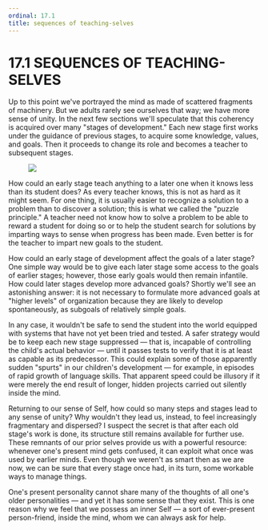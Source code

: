 ```yaml
---
ordinal: 17.1
title: sequences of teaching-selves
---
```


# 17.1 SEQUENCES OF TEACHING-SELVES

Up to this point we've portrayed the mind as made of scattered fragments of machinery. But we adults rarely see ourselves that way; we have more sense of unity. In the next few sections we'll speculate that this coherency is acquired over many "stages of development." Each new stage first works under the guidance of previous stages, to acquire some knowledge, values, and goals. Then it proceeds to change its role and becomes a teacher to subsequent stages.

<figure><img src="/images/ch17/17-2.png"></img></figure>
How could an early stage teach anything to a later one when it knows less than its student does? As every teacher knows, this is not as hard as it might seem. For one thing, it is usually easier to recognize a solution to a problem than to discover a solution; this is what we called the "puzzle principle." A teacher need not know how to solve a problem to be able to reward a student for doing so or to help the student search for solutions by imparting ways to sense when progress has been made. Even better is for the teacher to impart new goals to the student.

How could an early stage of development affect the goals of a later stage? One simple way would be to give each later stage some access to the goals of earlier stages; however, those early goals would then remain infantile. How could later stages develop more advanced goals? Shortly we'll see an astonishing answer: it is not necessary to formulate more advanced goals at "higher levels" of organization because they are likely to develop spontaneously, as subgoals of relatively simple goals.

In any case, it wouldn't be safe to send the student into the world equipped with systems that have not yet been tried and tested. A safer strategy would be to keep each new stage suppressed &mdash; that is, incapable of controlling the child's actual behavior &mdash; until it passes tests to verify that it is at least as capable as its predecessor. This could explain some of those apparently sudden "spurts" in our children's development &mdash; for example, in episodes of rapid growth of language skills. That apparent speed could be illusory if it were merely the end result of longer, hidden projects carried out silently inside the mind.

Returning to our sense of Self, how could so many steps and stages lead to any sense of unity? Why wouldn't they lead us, instead, to feel increasingly fragmentary and dispersed? I suspect the secret is that after each old stage's work is done, its structure still remains available for further use. These remnants of our prior selves provide us with a powerful resource: whenever one's present mind gets confused, it can exploit what once was used by earlier minds. Even though we weren't as smart then as we are now, we can be sure that every stage once had, in its turn, some workable ways to manage things.

One's present personality cannot share many of the thoughts of all one's older personalities &mdash; and yet it has some sense that they exist. This is one reason why we feel that we possess an inner Self &mdash; a sort of ever-present person-friend, inside the mind, whom we can always ask for help.
